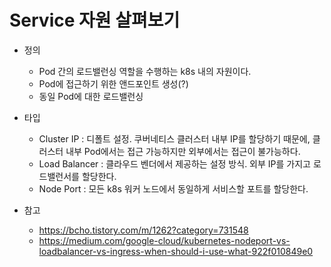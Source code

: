 # Service 자원 살펴보기

* 정의
  * Pod 간의 로드밸런싱 역할을 수행하는 k8s 내의 자원이다.
  * Pod에 접근하기 위한 앤드포인트 생성(?)
  * 동일 Pod에 대한 로드밸런싱

* 타입
  * Cluster IP : 디폴트 설정. 쿠버네티스 클러스터 내부 IP를 할당하기 때문에, 클러스터 내부 Pod에서는 접근 가능하지만 외부에서는 접근이 불가능하다.
  * Load Balancer : 클라우드 벤더에서 제공하는 설정 방식. 외부 IP를 가지고 로드밸런서를 할당한다.
  * Node Port : 모든 k8s 워커 노드에서 동일하게 서비스할 포트를 할당한다.


* 참고
  * https://bcho.tistory.com/m/1262?category=731548
  * https://medium.com/google-cloud/kubernetes-nodeport-vs-loadbalancer-vs-ingress-when-should-i-use-what-922f010849e0